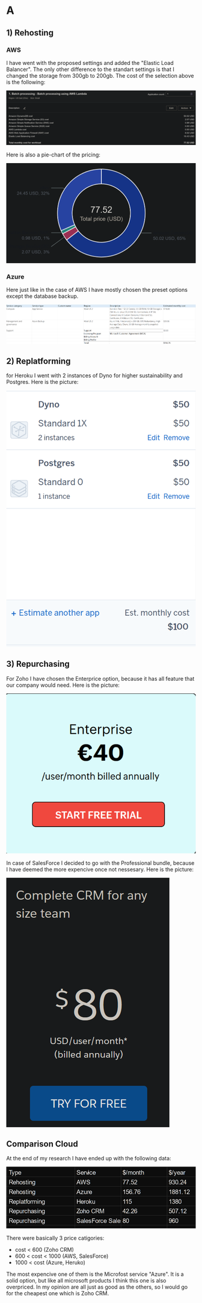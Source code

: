 # A

## 1) Rehosting

### AWS

I have went with the proposed settings and added the "Elastic Load Balancer". The only other difference to the standart settings is that I changed the storage from 300gb to 200gb. The cost of the selection above is the following:

![pricing.png](KN07/A/1/AWS/pricing.png)

Here is also a pie-chart of the pricing:

![pricing_pie-chart.png](KN07/A/1/AWS/pricing_pie-chart.png)

### Azure

Here just like in the case of AWS I have mostly chosen the preset options except the database backup. 

![pricing.png](KN07/A/1/Azure/pricing.png)


## 2) Replatforming

for Heroku I went with 2 instances of Dyno for higher sustainability and Postgres. Here is the picture:

![pricing.png](KN07/A/2/pricing.png)


## 3) Repurchasing

For Zoho I have chosen the Enterprice option, because it has all feature that our company would need. Here is the picture:

![Zoho.png](KN07/A/3/Zoho/Zoho.png)

In case of SalesForce I decided to go with the Professional bundle, because I have deemed the more expencive once not nessesary. Here is the picture:

![salesforce.png](KN07/A/3/Salesforce/salesforce.png)

## Comparison Cloud 

At the end of my research I have ended up with the following data:

![Cost-info.png](KN07/B/Cost-info.png)

There were basically 3 price catigories:
* cost < 600 (Zoho CRM)
* 600 < cost < 1000 (AWS, SalesForce)
* 1000 < cost (Azure, Heruko)

The most expencive one of them is the Microfost service "Azure". It is a solid option, but like all microsoft products I think this one is also overpriced. 
In my opinion are all just as good as the others, so I would go for the cheapest one which is Zoho CRM.

